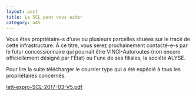 ```yaml
---
layout: post
title: La SCL peut vous aider
category: a45
---
```


Vous êtes propriétaire-s d'une ou plusieurs parcelles situées sur le tracé de cette infrastructure. À ce titre, vous serez prochainement contacté-e-s par le futur concessionnaire qui pourrait être VINCI-Autoroutes (non encore officiellement désigné par l'État) ou l'une de ses filiales, la société ALYSE.

Pour lire la suite télécharger le courrier type qui a été expédié à tous les propriétaires concernés.

[lett-expro-SCL-2017-03-V5.pdf](/media/lett-expro-SCL-2017-03-V5.pdf)
